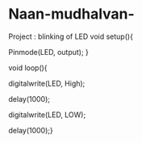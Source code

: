 # Naan-mudhalvan-
Project : blinking of LED 
void setup(){

Pinmode(LED, output); }

void loop(){

digitalwrite(LED, High);

delay(1000);

digitalwrite(LED, LOW);

delay(1000);} 

